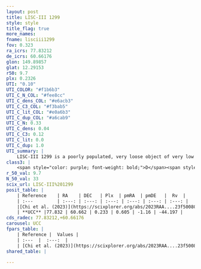 ```yaml
---
layout: post
title: LISC-III 1299
style: style
title_flag: true
more_names: 
fname: lisciii1299
fov: 0.323
ra_icrs: 77.83212
de_icrs: 60.66176
glon: 149.89857
glat: 12.29153
r50: 9.7
plx: 0.2326
UTI: "0.10"
UTI_COLOR: "#f1b6b3"
UTI_C_N_COL: "#fee8cc"
UTI_C_dens_COL: "#e6acb3"
UTI_C_C3_COL: "#f3bab5"
UTI_C_lit_COL: "#e0a6b3"
UTI_C_dup_COL: "#a6cab9"
UTI_C_N: 0.33
UTI_C_dens: 0.04
UTI_C_C3: 0.12
UTI_C_lit: 0.0
UTI_C_dup: 1.0
UTI_summary: |
    LISC-III 1299 is a poorly populated, very loose object of very low C3 quality. It was recently reported in the literature.
class3: |
    <span style="color: purple; font-weight: bold;">D</span><span style="color: red; font-weight: bold;">C</span>
r_50_val: 9.7
N_50_val: 33
scix_url: LISC-III%201299
posit_table: |
    | Reference    | RA    | DEC   | Plx  | pmRA  | pmDE   |  Rv  |
    | :---         | :---: | :---: | :---: | :---: | :---: | :---: |
    |[Chi et al. (2023)](https://scixplorer.org/abs/2023RAA....23f5008C) | 77.732 | 60.638 | 0.271 | 0.662 | -1.145 | -- |
    | **UCC** |77.832 | 60.662 | 0.233 | 0.605 | -1.16 | -44.197 | 
cds_radec: 77.83212,+60.66176
carousel: UCC
fpars_table: |
    | Reference |  Values |
    | :---  |  :---:  |
    | [Chi et al. (2023)](https://scixplorer.org/abs/2023RAA....23f5008C) | `E(V-I)=0.82, m-M=13.2, Z=0.01, fbin=0.55` |
shared_table: |
    
---
```

